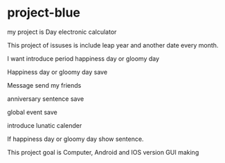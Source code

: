# project-blue

my project is Day electronic calculator

This project of issuses is include leap year and another date every month.

I want introduce period happiness day or gloomy day

Happiness day or gloomy day save

Message send my friends

anniversary sentence save

global event save

introduce lunatic calender

If happiness day or gloomy day show sentence.

This project goal is Computer, Android and IOS version GUI making  
